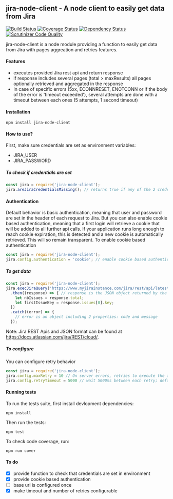 ## jira-node-client - A node client to easily get data from Jira

[![Build Status](https://secure.travis-ci.org/clandriot/jira-node-client.png?branch=master)](http://travis-ci.org/clandriot/jira-node-client) [![Coverage Status](https://coveralls.io/repos/github/clandriot/jira-node-client/badge.svg)](https://coveralls.io/github/clandriot/jira-node-client) [![Dependency Status](https://www.versioneye.com/user/projects/587cc73f5a9a49003f91d136/badge.svg?style=flat-square)](https://www.versioneye.com/user/projects/587cc73f5a9a49003f91d136) [![Scrutinizer Code Quality](https://scrutinizer-ci.com/g/clandriot/jira-node-client/badges/quality-score.png?b=master)](https://scrutinizer-ci.com/g/clandriot/jira-node-client/?branch=master)

jira-node-client is a node module providing a function to easily get data from Jira with pages aggreation and retries features.

#### Features
* executes provided Jira rest api and return response
* if response includes several pages (total > maxResults) all pages optionally retrieved and aggregated in the response
* In case of specific errors (5xx, ECONNRESET, ENOTCONN or if the body of the error is 'timeout exceeded'), several attempts are done with a timeout between each ones (5 attempts, 1 second timeout)

#### Installation
```
npm install jira-node-client
```

#### How to use?
First, make sure credentials are set as environment variables:
* JIRA_USER
* JIRA_PASSWORD

##### To check if credentials are set
```javascript
const jira = require('jira-node-client');
jira.areJiraCredentialsMissing(); // returns true if any of the 2 credentials is not set
```

#### Authentication
Default behavior is basic authentication, meaning that user and password are set in the header of each request to Jira.
But you can also enable cookie based authentication, meaning that a first login will retrieve a cookie that will be added to all further api calls. If your application runs long enough to reach cookie expiration, this is detected and a new cookie is automatically retrieved. This will so remain transparent.
To enable cookie based authentication
```javascript
const jira = require('jira-node-client');
jira.config.authentication = 'cookie'; // enable cookie based authentication
```

##### To get data
```javascript
const jira = require('jira-node-client');
jira.execJiraQuery('https://www.myjirainstance.com/jira/rest/api/latest/search?jql=project = PROJKEY and issuetype not in (Epic,subTaskIssueTypes()) and resolution != Unresolved', true)
  .then((response) => { // response is the JSON object returned by the api
    let nbIssues = response.total;
    let firstIssueKey = response.issues[0].key;
  })
  .catch((error) => {
    // error is an object including 2 properties: code and message
  });
```
Note: Jira REST Apis and JSON format can be found at https://docs.atlassian.com/jira/REST/cloud/.

##### To configure
You can configure retry behavior
```javascript
const jira = require('jira-node-client');
jira.config.maxRetry = 10 // On server errors, retries to execute the api 10 time; default is 5
jira.config.retryTimeout = 5000 // wait 5000ms between each retry; default is 1000ms
```

#### Running tests
To run the tests suite, first install devlopment dependencies:
```
npm install
```
Then run the tests:
```
npm test
```
To check code coverage, run:
```
npm run cover
```

#### To do
- [x] provide function to check that credentials are set in environment
- [x] provide cookie based authentication
- [ ] base url is configured once
- [x] make timeout and number of retries configurable

